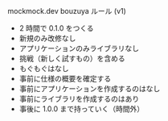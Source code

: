 mockmock.dev bouzuya ルール (v1)

- 2 時間で 0.1.0 をつくる
- 新規のみ改修なし
- アプリケーションのみライブラリなし
- 挑戦（新しく試すもの）を含める
- もぐもぐはなし
- 事前に仕様の概要を確定する
- 事前にアプリケーションを作成するのはなし
- 事前にライブラリを作成するのはあり
- 事後に 1.0.0 まで持っていく（時間外）
